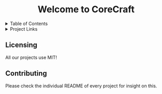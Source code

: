 <div align="center">
  
  # Welcome to CoreCraft
  
</div>

<!-- Table of Contents -->

<details>
  <summary>Table of Contents</summary>
  
  1. [Contact](#contact)<br>
  2. [License](#license)<br>
  3. [Contributing](#contributing)
    
</details>

<details>
  <summary>Project Links</summary>
  
  1. [SimpleFlags](https://github.com/corecraftmc/SimpleFlags)<br>
    
</details>

## Licensing
All our projects use MIT!

## Contributing
Please check the individual README of every project for insight on this.
